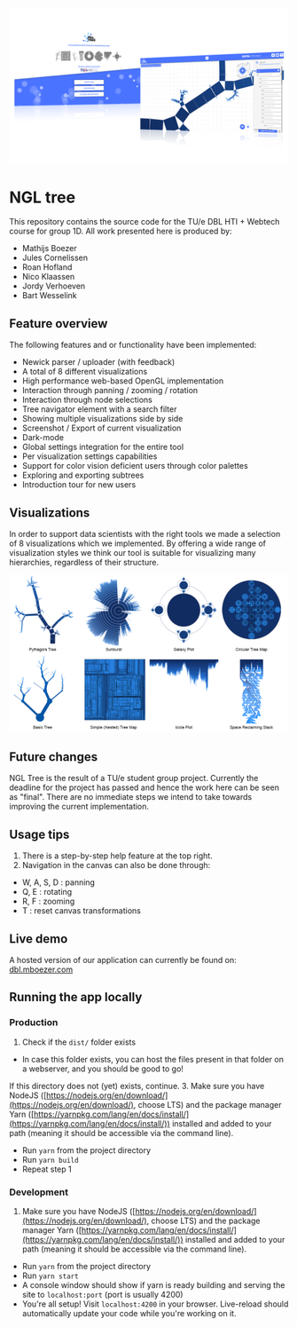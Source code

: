 ![Image missing: NGL Tree product image](src/assets/images/product-promo.png "NGL Tree product image")

# NGL tree
This repository contains the source code for the TU/e DBL HTI + Webtech course for group 1D.
All work presented here is produced by:
- Mathijs Boezer
- Jules Cornelissen
- Roan Hofland
- Nico Klaassen
- Jordy Verhoeven
- Bart Wesselink

## Feature overview
The following features and or functionality have been implemented:
- Newick parser / uploader (with feedback)
- A total of 8 different visualizations
- High performance web-based OpenGL implementation
- Interaction through panning / zooming / rotation
- Interaction through node selections
- Tree navigator element with a search filter
- Showing multiple visualizations side by side
- Screenshot / Export of current visualization
- Dark-mode
- Global settings integration for the entire tool
- Per visualization settings capabilities
- Support for color vision deficient users through color palettes
- Exploring and exporting subtrees
- Introduction tour for new users

## Visualizations
In order to support data scientists with the right tools we made a selection of 8 visualizations which we implemented. By offering a wide range of visualization styles we think our tool is suitable for visualizing many hierarchies, regardless of their structure.

![Image missing: All available visualizations](src/assets/images/readme-all_visualizations.png "All available visualizations")

## Future changes
NGL Tree is the result of a TU/e student group project. Currently the deadline for the project has passed and hence the work here can be seen as "final". There are no immediate steps we intend to take towards improving the current implementation.

## Usage tips
1. There is a step-by-step help feature at the top right.
2. Navigation in the canvas can also be done through:
 - W, A, S, D : panning
 - Q, E : rotating
 - R, F : zooming
 - T : reset canvas transformations

## Live demo
A hosted version of our application can currently be found on: [dbl.mboezer.com](http://dbl.mboezer.com)

## Running the app locally
### Production
1. Check if the `dist/` folder exists
- In case this folder exists, you can host the files present in that folder on a webserver, and you should be good to go!

If this directory does not (yet) exists, continue.
3. Make sure you have NodeJS ([https://nodejs.org/en/download/](https://nodejs.org/en/download/), choose LTS) and the package manager Yarn ([https://yarnpkg.com/lang/en/docs/install/](https://yarnpkg.com/lang/en/docs/install/)) installed and added to your path (meaning it should be accessible via the command line).
- Run `yarn` from the project directory
- Run `yarn build`
- Repeat step 1

### Development
1. Make sure you have NodeJS ([https://nodejs.org/en/download/](https://nodejs.org/en/download/), choose LTS) and the package manager Yarn ([https://yarnpkg.com/lang/en/docs/install/](https://yarnpkg.com/lang/en/docs/install/)) installed and added to your path (meaning it should be accessible via the command line).
- Run `yarn` from the project directory
- Run `yarn start`
- A console window should show if yarn is ready building and serving the site to `localhost:port` (port is usually 4200)
- You're all setup! Visit `localhost:4200` in your browser. Live-reload should automatically update your code while you're working on it.
